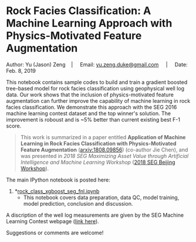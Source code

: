 # Rock Facies Classification: A Machine Learning Approach with Physics-Motivated Feature Augmentation

Author: Yu (Jason) Zeng  &nbsp; &nbsp;| &nbsp; &nbsp; Email: yu.zeng.duke@gmail.com &nbsp; &nbsp; | &nbsp; &nbsp; Date: Feb. 8, 2019

This notebook contains sample codes to build and train a gradient boosted tree-based model for rock facies classification using geophysical well log data. Our work shows that the inclusion of physics-motivated feature augmentation can further improve the capability of machine learning in rock facies classification. We demonstrate this approach with the SEG 2016 machine learning contest dataset and the top winner's solution. The improvement is roboust and is ~5% better than current existing best F-1 score.

> This work is summarized in a paper entitled **Application of Machine Learning in Rock Facies Classification with Physics-Motivated Feature Augmentation** ([arxiv:1808.09856](https://arxiv.org/abs/1808.09856)) (co-author Jie Chen), and was presented in *2018 SEG Maximizing Asset Value through Artificial Intelligence and Machine Learning Workshop* ([2018 SEG Beijing Workshop](https://seg.org/Portals/0/SEG/Events/AIML_2018/Official_Program_AI_ML.pdf)). 

The main IPython notebook is posted here:
1. *[rock_class_xgboost_seg_fnl.ipynb](rock_class_xgboost_seg_fnl.ipynb)
   * This notebook covers data preparation, data QC, model training, model prediction, conclusion and discussion.
  
A discription of the well log measurements are given by the SEG Machine Learning Contest webpage ([link here](https://github.com/seg/2016-ml-contest)).

Suggestions or comments are welcome!
